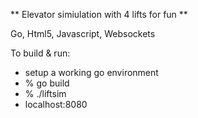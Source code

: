 ** Elevator simiulation with 4 lifts for fun **

Go, Html5, Javascript, Websockets

To build & run:

  - setup a working go environment
  - % go build 
  - % ./liftsim 
  - localhost:8080


